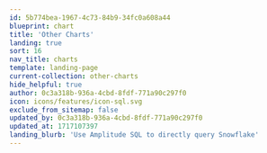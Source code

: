 ```yaml
---
id: 5b774bea-1967-4c73-84b9-34fc0a608a44
blueprint: chart
title: 'Other Charts'
landing: true
sort: 16
nav_title: charts
template: landing-page
current-collection: other-charts
hide_helpful: true
author: 0c3a318b-936a-4cbd-8fdf-771a90c297f0
icon: icons/features/icon-sql.svg
exclude_from_sitemap: false
updated_by: 0c3a318b-936a-4cbd-8fdf-771a90c297f0
updated_at: 1717107397
landing_blurb: 'Use Amplitude SQL to directly query Snowflake'
---
```

